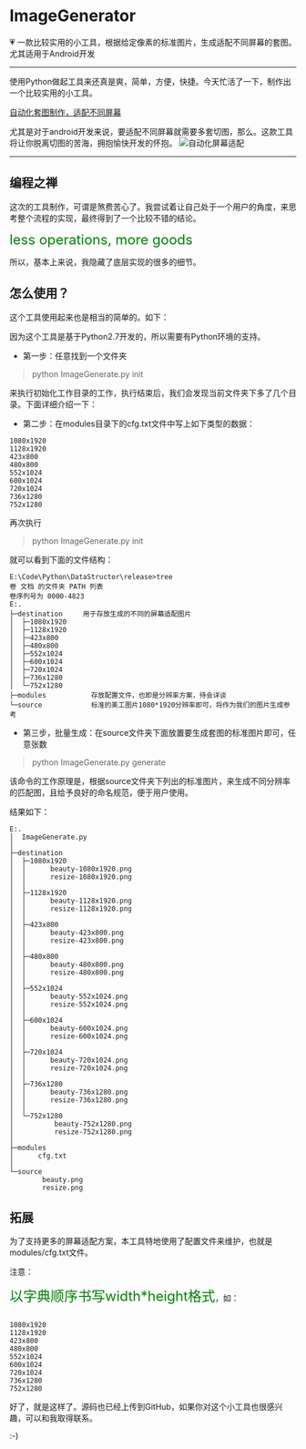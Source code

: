 # ImageGenerator
:heartpulse: 一款比较实用的小工具，根据给定像素的标准图片，生成适配不同屏幕的套图。尤其适用于Android开发

---

使用Python做起工具来还真是爽，简单，方便，快捷。今天忙活了一下，制作出一个比较实用的小工具。

[自动化套图制作，适配不同屏幕](https://github.com/guoruibiao/ImageGenerator)

尤其是对于android开发来说，要适配不同屏幕就需要多套切图，那么。这款工具将让你脱离切图的苦海，拥抱愉快开发的怀抱。
![自动化屏幕适配](http://img.blog.csdn.net/20160818214816490)

---

## 编程之禅
 
 这次的工具制作，可谓是煞费苦心了。我尝试着让自己处于一个用户的角度，来思考整个流程的实现，最终得到了一个比较不错的结论。

<font color="green" size="5">less operations, more goods</font>

所以，基本上来说，我隐藏了底层实现的很多的细节。

## 怎么使用？

这个工具使用起来也是相当的简单的。如下：

因为这个工具是基于Python2.7开发的，所以需要有Python环境的支持。

- 第一步：任意找到一个文件夹

> python ImageGenerate.py init 

来执行初始化工作目录的工作，执行结束后，我们会发现当前文件夹下多了几个目录。下面详细介绍一下：

- 第二步：在modules目录下的cfg.txt文件中写上如下类型的数据：

```
1080x1920
1128x1920
423x800
480x800
552x1024
600x1024
720x1024
736x1280
752x1280

```
再次执行
> python ImageGenerate.py init 

就可以看到下面的文件结构：

```
E:\Code\Python\DataStructor\release>tree
卷 文档 的文件夹 PATH 列表
卷序列号为 0000-4823
E:.
├─destination     用于存放生成的不同的屏幕适配图片
│  ├─1080x1920
│  ├─1128x1920
│  ├─423x800
│  ├─480x800
│  ├─552x1024
│  ├─600x1024
│  ├─720x1024
│  ├─736x1280
│  └─752x1280
├─modules           存放配置文件，也即是分辨率方案，待会详谈
└─source            标准的美工图片1080*1920分辨率即可，将作为我们的图片生成参考

```


- 第三步，批量生成：在source文件夹下面放置要生成套图的标准图片即可，任意张数

> python ImageGenerate.py generate

 该命令的工作原理是，根据source文件夹下列出的标准图片，来生成不同分辨率的匹配图，且给予良好的命名规范，便于用户使用。

结果如下：

```
E:.
│  ImageGenerate.py
│
├─destination
│  ├─1080x1920
│  │      beauty-1080x1920.png
│  │      resize-1080x1920.png
│  │
│  ├─1128x1920
│  │      beauty-1128x1920.png
│  │      resize-1128x1920.png
│  │
│  ├─423x800
│  │      beauty-423x800.png
│  │      resize-423x800.png
│  │
│  ├─480x800
│  │      beauty-480x800.png
│  │      resize-480x800.png
│  │
│  ├─552x1024
│  │      beauty-552x1024.png
│  │      resize-552x1024.png
│  │
│  ├─600x1024
│  │      beauty-600x1024.png
│  │      resize-600x1024.png
│  │
│  ├─720x1024
│  │      beauty-720x1024.png
│  │      resize-720x1024.png
│  │
│  ├─736x1280
│  │      beauty-736x1280.png
│  │      resize-736x1280.png
│  │
│  └─752x1280
│          beauty-752x1280.png
│          resize-752x1280.png
│
├─modules
│      cfg.txt
│
└─source
        beauty.png
        resize.png

```


## 拓展
为了支持更多的屏幕适配方案，本工具特地使用了配置文件来维护，也就是modules/cfg.txt文件。 

注意：

<font color='green' size='5'> 以字典顺序书写width*height格式</font>，如：

```

1080x1920
1128x1920
423x800
480x800
552x1024
600x1024
720x1024
736x1280
752x1280
```

好了，就是这样了。源码也已经上传到GitHub，如果你对这个小工具也很感兴趣，可以和我取得联系。

:-)
